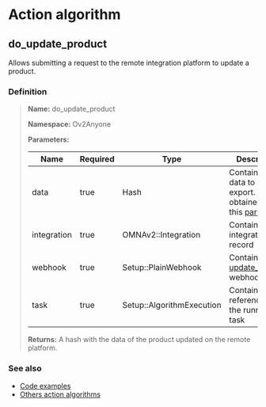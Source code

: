 # Action algorithm

## do_update_product

Allows submitting a request to the remote integration platform to update a product.
    
### Definition

> **Name:** do_update_product
> 
> **Namespace:** Ov2Anyone
>
> **Parameters:**
> 
> | Name | Required | Type | Description |
> | ---- | -------- | ---- | ----------- |
> | data | true | Hash | Contains the data to be export. This is obtained from this [parser](../parser-algorithms/parse_from_di_2_api_request_product.md). |
> | integration | true | OMNAv2::Integration | Contains integration record |
> | webhook | true | Setup::PlainWebhook | Contains the [update_product](../webhooks/overview?id=update_product) webhook |
> | task | true | Setup::AlgorithmExecution | Contains a reference to the running task |
>
> **Returns:** A hash with the data of the product updated on the remote platform.

### See also
* [Code examples](https://cenit.io/algorithm?f[name][40703][o]=is&f[name][40703][v]=do_update_product&f[namespace][40840][o]=starts_with&f[namespace][40840][v]=Ov2)
* [Others action algorithms](overview?id=do_update_product)